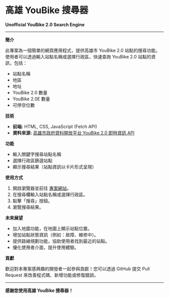# 高雄 YouBike 搜尋器

**Unofficial YouBike 2.0 Search Engine**

---

**簡介**

此專案為一個簡單的網頁應用程式，提供高雄市 YouBike 2.0 站點的搜尋功能。使用者可以透過輸入站點名稱或選擇行政區，快速查詢 YouBike 2.0 站點的資訊，包括：

* 站點名稱
* 地區
* 地址
* YouBike 2.0 數量
* YouBike 2.0E 數量
* 可停空位數

**技術**

* **前端:** HTML, CSS, JavaScript (Fetch API)
* **資料來源:** [高雄市政府資料開放平台 YouBike 2.0 即時資訊 API](https://api.kcg.gov.tw/api/service/Get/b4dd9c40-9027-4125-8666-06bef1756092)

**功能**

* 輸入關鍵字搜尋站點名稱
* 選擇行政區篩選站點
* 顯示搜尋結果（站點資訊以卡片形式呈現）

**使用方式**

1.  開啟瀏覽器並前往 [專案網站](https://kevin970712.github.io/unoffical-youbike-2.0/)。
2.  在搜尋欄輸入站點名稱或選擇行政區。
3.  點擊「搜尋」按鈕。
4.  瀏覽搜尋結果。

**未來展望**

* 加入地圖功能，在地圖上顯示站點位置。
* 增加站點狀態資訊（例如：故障、維修中）。
* 提供路線規劃功能，協助使用者找到最近的站點。
* 優化使用者介面，提升使用體驗。

**貢獻**

歡迎對本專案感興趣的開發者一起參與貢獻！您可以透過 GitHub 提交 Pull Request 來改善程式碼、新增功能或修復錯誤。

---

**感謝您使用高雄 YouBike 搜尋器！**
